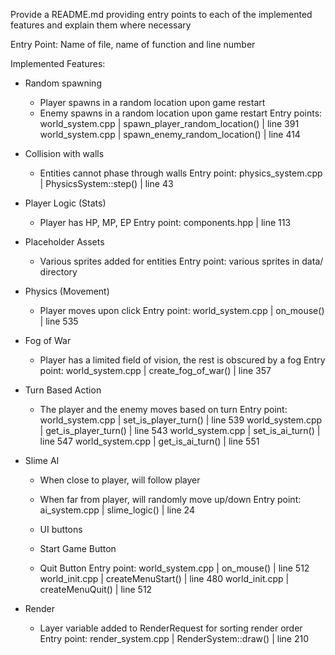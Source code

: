 Provide a README.md providing entry points to each of the implemented features and
explain them where necessary

Entry Point: Name of file, name of function and line number

Implemented Features:
- Random spawning
    - Player spawns in a random location upon game restart
    - Enemy spawns in a random location upon game restart
    Entry points: 
world_system.cpp | spawn_player_random_location() | line 391
world_system.cpp | spawn_enemy_random_location() | line 414

- Collision with walls
    - Entities cannot phase through walls
    Entry point: physics_system.cpp | PhysicsSystem::step() | line 43

- Player Logic (Stats)
    - Player has HP, MP, EP
    Entry point: components.hpp | line 113

- Placeholder Assets
    - Various sprites added for entities
    Entry point: various sprites in data/ directory

- Physics (Movement)
    - Player moves upon click
    Entry point: world_system.cpp | on_mouse() | line 535

- Fog of War
    - Player has a limited field of vision, the rest is obscured by a fog
    Entry point: world_system.cpp | create_fog_of_war() | line 357

- Turn Based Action
    - The player and the enemy moves based on turn
    Entry point: world_system.cpp | set_is_player_turn() | line 539
		world_system.cpp | get_is_player_turn() | line 543
		world_system.cpp | set_is_ai_turn() | line 547
		world_system.cpp | get_is_ai_turn() | line 551

- Slime AI
    - When close to player, will follow player
    - When far from player, will randomly move up/down
    Entry point: ai_system.cpp | slime_logic() | line 24

	- UI buttons
    - Start Game Button
    - Quit Button
    Entry point: world_system.cpp | on_mouse() | line 512
		world_init.cpp | createMenuStart() | line 480
		world_init.cpp | createMenuQuit() | line 512

- Render 
    - Layer variable added to RenderRequest for sorting render order
    Entry point: render_system.cpp | RenderSystem::draw() | line 210
